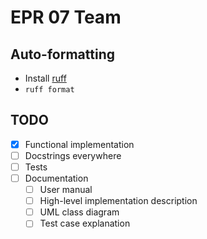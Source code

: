 # EPR 07 Team

## Auto-formatting
- Install [ruff](https://docs.astral.sh/ruff/installation/)
- `ruff format`

## TODO
- [x] Functional implementation
- [ ] Docstrings everywhere
- [ ] Tests
- [ ] Documentation
    - [ ] User manual
    - [ ] High-level implementation description
    - [ ] UML class diagram
    - [ ] Test case explanation